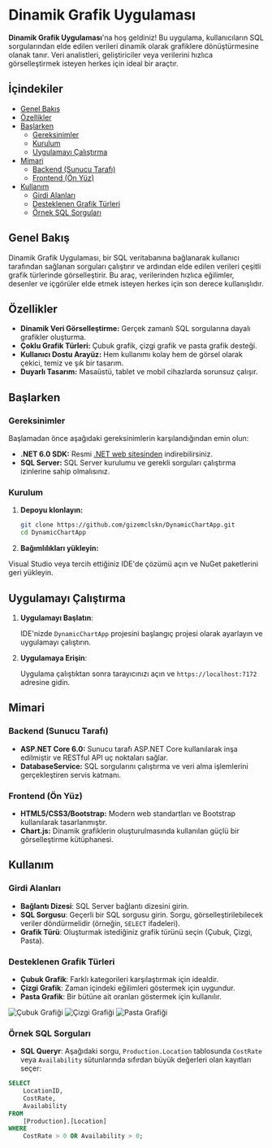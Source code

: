 # Dinamik Grafik Uygulaması

**Dinamik Grafik Uygulaması**'na hoş geldiniz! Bu uygulama, kullanıcıların SQL sorgularından elde edilen verileri dinamik olarak grafiklere dönüştürmesine olanak tanır. Veri analistleri, geliştiriciler veya verilerini hızlıca görselleştirmek isteyen herkes için ideal bir araçtır.

## İçindekiler

- [Genel Bakış](#genel-bakış)
- [Özellikler](#özellikler)
- [Başlarken](#başlarken)
  - [Gereksinimler](#gereksinimler)
  - [Kurulum](#kurulum)
  - [Uygulamayı Çalıştırma](#uygulamayı-çalıştırma)
- [Mimari](#mimari)
  - [Backend (Sunucu Tarafı)](#backend-sunucu-tarafı)
  - [Frontend (Ön Yüz)](#frontend-ön-yüz)
- [Kullanım](#kullanım)
  - [Girdi Alanları](#girdi-alanları)
  - [Desteklenen Grafik Türleri](#desteklenen-grafik-türleri)
  - [Örnek SQL Sorguları](#örnek-sql-sorguları)



## Genel Bakış

Dinamik Grafik Uygulaması, bir SQL veritabanına bağlanarak kullanıcı tarafından sağlanan sorguları çalıştırır ve ardından elde edilen verileri çeşitli grafik türlerinde görselleştirir. Bu araç, verilerinden hızlıca eğilimler, desenler ve içgörüler elde etmek isteyen herkes için son derece kullanışlıdır.

## Özellikler

- **Dinamik Veri Görselleştirme:** Gerçek zamanlı SQL sorgularına dayalı grafikler oluşturma.
- **Çoklu Grafik Türleri:** Çubuk grafik, çizgi grafik ve pasta grafik desteği.
- **Kullanıcı Dostu Arayüz:** Hem kullanımı kolay hem de görsel olarak çekici, temiz ve şık bir tasarım.
- **Duyarlı Tasarım:** Masaüstü, tablet ve mobil cihazlarda sorunsuz çalışır.

## Başlarken

### Gereksinimler

Başlamadan önce aşağıdaki gereksinimlerin karşılandığından emin olun:

- **.NET 6.0 SDK:** Resmi [.NET web sitesinden](https://dotnet.microsoft.com/download/dotnet/6.0) indirebilirsiniz.
- **SQL Server:** SQL Server kurulumu ve gerekli sorguları çalıştırma izinlerine sahip olmalısınız.

  
### Kurulum

1. **Depoyu klonlayın:**

   ```bash
   git clone https://github.com/gizemclskn/DynamicChartApp.git
   cd DynamicChartApp

 2. **Bağımlılıkları yükleyin:**

   Visual Studio veya tercih ettiğiniz IDE'de çözümü açın ve NuGet paketlerini geri yükleyin.
  ## Uygulamayı Çalıştırma

1. **Uygulamayı Başlatın**:

   IDE'nizde `DynamicChartApp` projesini başlangıç projesi olarak ayarlayın ve uygulamayı çalıştırın.

2. **Uygulamaya Erişin**:

   Uygulama çalıştıktan sonra tarayıcınızı açın ve `https://localhost:7172` adresine gidin.
## Mimari

### Backend (Sunucu Tarafı)

- **ASP.NET Core 6.0:** Sunucu tarafı ASP.NET Core kullanılarak inşa edilmiştir ve RESTful API uç noktaları sağlar.
- **DatabaseService:** SQL sorgularını çalıştırma ve veri alma işlemlerini gerçekleştiren servis katmanı.

### Frontend (Ön Yüz)

- **HTML5/CSS3/Bootstrap:** Modern web standartları ve Bootstrap kullanılarak tasarlanmıştır.
- **Chart.js:** Dinamik grafiklerin oluşturulmasında kullanılan güçlü bir görselleştirme kütüphanesi.
## Kullanım

### Girdi Alanları

- **Bağlantı Dizesi**: SQL Server bağlantı dizesini girin.
- **SQL Sorgusu**: Geçerli bir SQL sorgusu girin. Sorgu, görselleştirilebilecek veriler döndürmelidir (örneğin, `SELECT` ifadeleri).
- **Grafik Türü**: Oluşturmak istediğiniz grafik türünü seçin (Çubuk, Çizgi, Pasta).

### Desteklenen Grafik Türleri

- **Çubuk Grafik**: Farklı kategorileri karşılaştırmak için idealdir.
- **Çizgi Grafik**: Zaman içindeki eğilimleri göstermek için uygundur.
- **Pasta Grafik**: Bir bütüne ait oranları göstermek için kullanılır.

![Çubuk Grafiği](img/readme1.png)
![Çizgi Grafiği](img/readme2.png)
![Pasta Grafiği](img/readme3.png)

### Örnek SQL Sorguları
- **SQL Queryr**:
Aşağıdaki sorgu, `Production.Location` tablosunda `CostRate` veya `Availability` sütunlarında sıfırdan büyük değerleri olan kayıtları seçer:

```sql
SELECT 
    LocationID,
    CostRate,
    Availability
FROM 
    [Production].[Location]
WHERE 
    CostRate > 0 OR Availability > 0;




